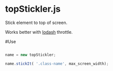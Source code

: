 # topStickler.js
Stick element to top of screen.

Works better with <a href="https://github.com/lodash/lodash">lodash</a> throttle.

#Use

```js

name = new topStickler;

name.stickIt( '.class-name', max_screen_width);

```

